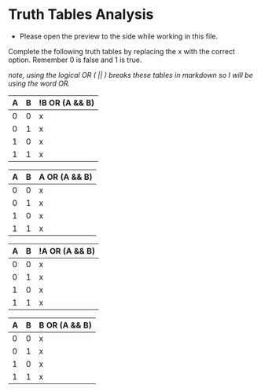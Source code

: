 # Truth Tables Analysis

- Please open the preview to the side while working in this file.

Complete the following truth tables by replacing the x with the correct option. Remember 0 is false and 1 is true.

*note, using the logical OR ( || ) breaks these tables in markdown so I will be using the word OR.*

| A | B | !B OR (A && B) |
|---|---|---|
| 0 | 0 | x |
| 0 | 1 | x |
| 1 | 0 | x |
| 1 | 1 | x |

| A | B | A OR (A && B) |
|---|---|---|
| 0 | 0 | x |
| 0 | 1 | x |
| 1 | 0 | x |
| 1 | 1 | x |

| A | B | !A OR (A && B) |
|---|---|---|
| 0 | 0 | x |
| 0 | 1 | x |
| 1 | 0 | x |
| 1 | 1 | x |

| A | B | B OR (A && B) |
|---|---|---|
| 0 | 0 | x |
| 0 | 1 | x |
| 1 | 0 | x |
| 1 | 1 | x |
